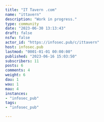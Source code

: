 ```yaml
---
title: "IT Tavern .com" 
name: "ittavern"
description: "Work in progress."
type: community
date: "2023-06-30 13:13:43"
draft: false
nsfw: false
actor_id: "https://infosec.pub/c/ittavern"
host: infosec.pub
lastmod: "0001-01-01 00:00:00"
published: "2023-06-16 15:03:50"
subscribers: 11
posts: 6
comments: 4
weight: 6
dau: 1
wau: 1
mau: 4
instances:
- "infosec_pub"
tags: 
- "infosec_pub"

---
```

